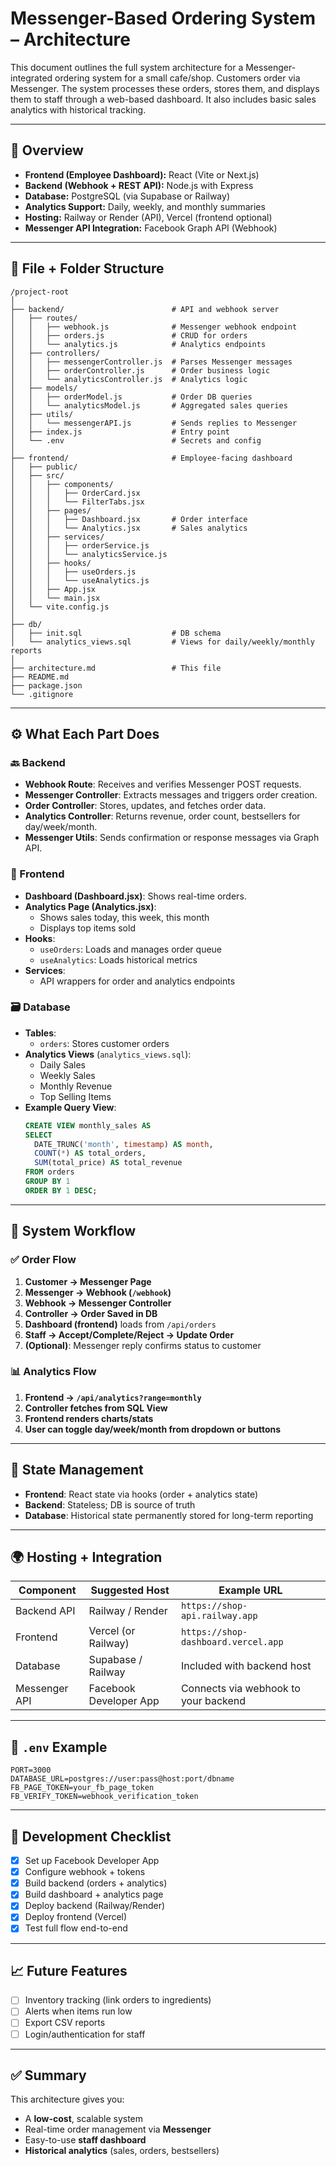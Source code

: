 
# Messenger-Based Ordering System – Architecture

This document outlines the full system architecture for a Messenger-integrated ordering system for a small cafe/shop. Customers order via Messenger. The system processes these orders, stores them, and displays them to staff through a web-based dashboard. It also includes basic sales analytics with historical tracking.

---

## 🧱 Overview

- **Frontend (Employee Dashboard):** React (Vite or Next.js)
- **Backend (Webhook + REST API):** Node.js with Express
- **Database:** PostgreSQL (via Supabase or Railway)
- **Analytics Support:** Daily, weekly, and monthly summaries
- **Hosting:** Railway or Render (API), Vercel (frontend optional)
- **Messenger API Integration:** Facebook Graph API (Webhook)

---

## 📁 File + Folder Structure

```
/project-root
│
├── backend/                        # API and webhook server
│   ├── routes/
│   │   ├── webhook.js              # Messenger webhook endpoint
│   │   ├── orders.js               # CRUD for orders
│   │   └── analytics.js            # Analytics endpoints
│   ├── controllers/
│   │   ├── messengerController.js  # Parses Messenger messages
│   │   ├── orderController.js      # Order business logic
│   │   └── analyticsController.js  # Analytics logic
│   ├── models/
│   │   ├── orderModel.js           # Order DB queries
│   │   └── analyticsModel.js       # Aggregated sales queries
│   ├── utils/
│   │   └── messengerAPI.js         # Sends replies to Messenger
│   ├── index.js                    # Entry point
│   └── .env                        # Secrets and config
│
├── frontend/                       # Employee-facing dashboard
│   ├── public/
│   ├── src/
│   │   ├── components/
│   │   │   ├── OrderCard.jsx
│   │   │   └── FilterTabs.jsx
│   │   ├── pages/
│   │   │   ├── Dashboard.jsx       # Order interface
│   │   │   └── Analytics.jsx       # Sales analytics
│   │   ├── services/
│   │   │   ├── orderService.js
│   │   │   └── analyticsService.js
│   │   ├── hooks/
│   │   │   ├── useOrders.js
│   │   │   └── useAnalytics.js
│   │   ├── App.jsx
│   │   └── main.jsx
│   └── vite.config.js
│
├── db/
│   ├── init.sql                    # DB schema
│   └── analytics_views.sql         # Views for daily/weekly/monthly reports
│
├── architecture.md                 # This file
├── README.md
├── package.json
└── .gitignore
```

---

## ⚙️ What Each Part Does

### 🔙 Backend

- **Webhook Route**: Receives and verifies Messenger POST requests.
- **Messenger Controller**: Extracts messages and triggers order creation.
- **Order Controller**: Stores, updates, and fetches order data.
- **Analytics Controller**: Returns revenue, order count, bestsellers for day/week/month.
- **Messenger Utils**: Sends confirmation or response messages via Graph API.

### 🧾 Frontend

- **Dashboard (Dashboard.jsx)**: Shows real-time orders.
- **Analytics Page (Analytics.jsx)**:
  - Shows sales today, this week, this month
  - Displays top items sold
- **Hooks**:
  - `useOrders`: Loads and manages order queue
  - `useAnalytics`: Loads historical metrics
- **Services**:
  - API wrappers for order and analytics endpoints

### 🗃 Database

- **Tables**:
  - `orders`: Stores customer orders
- **Analytics Views** (`analytics_views.sql`):
  - Daily Sales
  - Weekly Sales
  - Monthly Revenue
  - Top Selling Items
- **Example Query View**:
  ```sql
  CREATE VIEW monthly_sales AS
  SELECT
    DATE_TRUNC('month', timestamp) AS month,
    COUNT(*) AS total_orders,
    SUM(total_price) AS total_revenue
  FROM orders
  GROUP BY 1
  ORDER BY 1 DESC;
  ```

---

## 🔄 System Workflow

### ✅ Order Flow

1. **Customer → Messenger Page**
2. **Messenger → Webhook (`/webhook`)**
3. **Webhook → Messenger Controller**
4. **Controller → Order Saved in DB**
5. **Dashboard (frontend)** loads from `/api/orders`
6. **Staff → Accept/Complete/Reject → Update Order**
7. **(Optional)**: Messenger reply confirms status to customer

### 📊 Analytics Flow

1. **Frontend → `/api/analytics?range=monthly`**
2. **Controller fetches from SQL View**
3. **Frontend renders charts/stats**
4. **User can toggle day/week/month from dropdown or buttons**

---

## 🧠 State Management

- **Frontend**: React state via hooks (order + analytics state)
- **Backend**: Stateless; DB is source of truth
- **Database**: Historical state permanently stored for long-term reporting

---

## 🌍 Hosting + Integration

| Component     | Suggested Host        | Example URL                          |
|---------------|------------------------|---------------------------------------|
| Backend API   | Railway / Render       | `https://shop-api.railway.app`        |
| Frontend      | Vercel (or Railway)    | `https://shop-dashboard.vercel.app`   |
| Database      | Supabase / Railway     | Included with backend host            |
| Messenger API | Facebook Developer App | Connects via webhook to your backend  |

---

## 🔐 `.env` Example

```env
PORT=3000
DATABASE_URL=postgres://user:pass@host:port/dbname
FB_PAGE_TOKEN=your_fb_page_token
FB_VERIFY_TOKEN=webhook_verification_token
```

---

## 📌 Development Checklist

- [x] Set up Facebook Developer App
- [x] Configure webhook + tokens
- [x] Build backend (orders + analytics)
- [x] Build dashboard + analytics page
- [x] Deploy backend (Railway/Render)
- [x] Deploy frontend (Vercel)
- [x] Test full flow end-to-end

---

## 📈 Future Features

- [ ] Inventory tracking (link orders to ingredients)
- [ ] Alerts when items run low
- [ ] Export CSV reports
- [ ] Login/authentication for staff

---

## ✅ Summary

This architecture gives you:
- A **low-cost**, scalable system
- Real-time order management via **Messenger**
- Easy-to-use **staff dashboard**
- **Historical analytics** (sales, orders, bestsellers)
